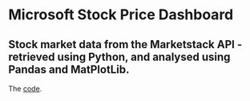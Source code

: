 # Microsoft Stock Price Dashboard

## Stock market data from the Marketstack API - retrieved using Python, and analysed using Pandas and MatPlotLib.

The [code](https://github.com/Coletterbox/Microsoft-Stock-Price-Dashboard/tree/main#:~:text=Microsoft%20Stock%20Price%20Dashboard.ipynb).
